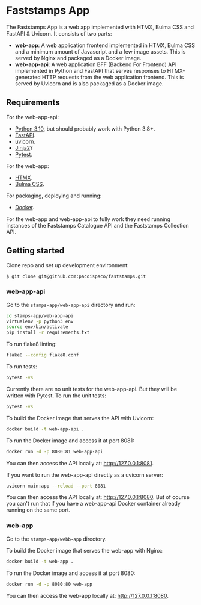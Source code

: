 # Faststamps App

The Faststamps App is a web app implemented with HTMX, Bulma CSS and FastAPI & Uvicorn. It consists
of two parts:

 * **web-app**: A web application frontend implemented in HTMX, Bulma CSS and a minimum amount of
   Javascript and a few image assets. This is served by Nginx and packaged as a Docker image.
 * **web-app-api**: A web application BFF (Backend For Frontend) API implemented in Python and
   FastAPI that serves responses to HTMX-generated HTTP requests from the web application frontend.
   This is served by Uvicorn and is also packaged as a Docker image.

## Requirements

For the web-app-api:

 * [Python 3.10](https://www.python.org/), but should probably work with Python 3.8+.
 * [FastAPI](https://fastapi.tiangolo.com/).
 * [uvicorn](https://www.uvicorn.org).
 * [Jinja2](https://jinja.palletsprojects.com/en/3.1.x/)?
 * [Pytest](https://docs.pytest.org).

For the web-app:

 * [HTMX](https://htmx.org/).
 * [Bulma CSS](://bulma.io/).

For packaging, deploying and running:

 * [Docker](https://www.docker.com).

For the web-app and web-app-api to fully work they need running instances of the Faststamps
Catalogue API and the Faststamps Collection API.

## Getting started

Clone repo and set up development environment:

```bash
$ git clone git@github.com:pacoispaco/faststamps.git
```

### web-app-api

Go to the `stamps-app/web-app-api` directory and run:

```bash
cd stamps-app/web-app-api
virtualenv -p python3 env
source env/bin/activate
pip install -r requirements.txt
```

To run flake8 linting:

```bash
flake8 --config flake8.conf
```

To run tests:

```bash
pytest -vs
```

Currently there are no unit tests for the web-app-api. But they will be written with Pytest. To run the unit tests:

```bash
pytest -vs
```

To build the Docker image that serves the API with Uvicorn:

```bash
docker build -t web-app-api .
```

To run the Docker image and access it at port 8081:

```bash
docker run -d -p 8080:81 web-app-api
```

You can then access the API locally at: http://127.0.0.1:8081.

If you want to run the web-app-api directly as a uvicorn server:

```bash
uvicorn main:app --reload --port 8081
```

You can then access the API locally at: http://127.0.0.1:8080. But of course you can't run that if
you have a web-app-api Docker container already running on the same port.


### web-app

Go to the `stamps-app/webb-app` directory.

To build the Docker image that serves the web-app with Nginx:

```bash
docker build -t web-app .
```

To run the Docker image and access it at port 8080:

```bash
docker run -d -p 8080:80 web-app
```

You can then access the web-app locally at: http://127.0.0.1:8080.
